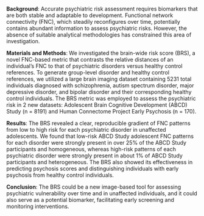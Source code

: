 __Background__: Accurate psychiatric risk assessment requires biomarkers that are both stable and adaptable to development. Functional network connectivity (FNC), which steadily reconfigures over time, potentially contains abundant information to assess psychiatric risks. However, the absence of suitable analytical methodologies has constrained this area of investigation.

__Materials and Methods__: We investigated the brain-wide risk score (BRS), a novel FNC-based metric that contrasts the relative distances of an individual’s FNC to that of psychiatric disorders versus healthy control references. To generate group-level disorder and healthy control references, we utilized a large brain imaging dataset containing 5231 total individuals diagnosed with schizophrenia, autism spectrum disorder, major depressive disorder, and bipolar disorder and their corresponding healthy control individuals. The BRS metric was employed to assess the psychiatric risk in 2 new datasets: Adolescent Brain Cognitive Development (ABCD) Study (n = 8191) and Human Connectome Project Early Psychosis (n = 170). 

__Results__: The BRS revealed a clear, reproducible gradient of FNC patterns from low to high risk for each psychiatric disorder in unaffected adolescents. We found that low-risk ABCD Study adolescent FNC patterns for each disorder were strongly present in over 25% of the ABCD Study participants and homogeneous, whereas high-risk patterns of each psychiatric disorder were strongly present in about 1% of ABCD Study participants and heterogeneous. The BRS also showed its effectiveness in predicting psychosis scores and distinguishing individuals with early psychosis from healthy control individuals.

__Conclusion__: The BRS could be a new image-based tool for assessing psychiatric vulnerability over time and in unaffected individuals, and it could also serve as a potential biomarker, facilitating early screening and monitoring interventions.

